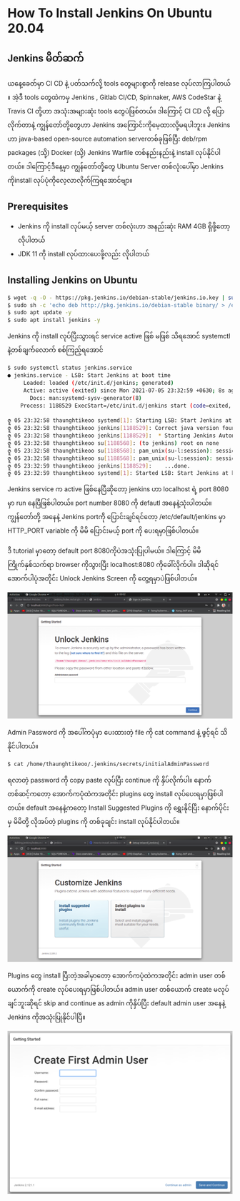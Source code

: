 <h1>How To Install Jenkins On Ubuntu 20.04</h1>

<h2> Jenkins မိတ်ဆက် </h2>
<p> ယနေ့ခေတ်မှာ CI CD နဲ့ ပတ်သက်လို့ tools တွေများစွာကို release လုပ်လာကြပါတယ် ။ အဲ့ဒီ tools တွေထဲကမှ Jenkins , Gitlab CI/CD, Spinnaker, AWS CodeStar နဲ့ Travis CI တို့ဟာ အသုံးအများဆုံး tools တွေပဲဖြစ်တယ်။ ဒါကြောင့် CI CD လို့ ပြောလိုက်တာနဲ့ ကျွန်တော်တို့တွေဟာ Jenkins အကြောင်းကိုမေ့ထားလို့မရပါဘူး။ Jenkins ဟာ java-based open-source automation serverတစ်ခုဖြစ်ပြီး deb/rpm packages (သို့) Docker (သို့) Jenkins Warfile တစ်နည်းနည်းနဲ့ install လုပ်နိုင်ပါတယ်။ ဒါကြောင့်ဒီနေ့မှာ ကျွန်တော်တို့တွေ Ubuntu Server တစ်လုံးပေါ်မှာ Jenkins ကိုinstall လုပ်ပုံကိုလေ့လာလိုက်ကြရအောင်ဗျာ။
</p>

<h2> Prerequisites </h2>
<ul>
  <li> Jenkins ကို install လုပ်မယ့် server တစ်လုံးဟာ အနည်းဆုံး RAM 4GB ရှိဖို့တော့လိုပါတယ်</li>
  <li> JDK 11 ကို install လုပ်ထားပေးဖို့လည်း လိုပါတယ်</li>
</ul>

<h2> Installing Jenkins on Ubuntu </h2>

```bash
$ wget -q -O - https://pkg.jenkins.io/debian-stable/jenkins.io.key | sudo apt-key add -
$ sudo sh -c 'echo deb http://pkg.jenkins.io/debian-stable binary/ > /etc/apt/sources.list.d/jenkins.list'
$ sudo apt update -y
$ sudo apt install jenkins -y
```
<p> Jenkins ကို install လုပ်ပြီးသွားရင် service active ဖြစ် မဖြစ် သိရအောင် systemctl နဲ့တစ်ချက်လောက် စစ်ကြည့်ရအောင်</p>

```bash
$ sudo systemctl status jenkins.service
● jenkins.service - LSB: Start Jenkins at boot time
     Loaded: loaded (/etc/init.d/jenkins; generated)
     Active: active (exited) since Mon 2021-07-05 23:32:59 +0630; 8s ago
       Docs: man:systemd-sysv-generator(8)
    Process: 1188529 ExecStart=/etc/init.d/jenkins start (code=exited, status=0/SUCCESS)

ဇူ 05 23:32:58 thaunghtikeoo systemd[1]: Starting LSB: Start Jenkins at boot time...
ဇူ 05 23:32:58 thaunghtikeoo jenkins[1188529]: Correct java version found
ဇူ 05 23:32:58 thaunghtikeoo jenkins[1188529]:  * Starting Jenkins Automation Server jenkins
ဇူ 05 23:32:58 thaunghtikeoo su[1188568]: (to jenkins) root on none
ဇူ 05 23:32:58 thaunghtikeoo su[1188568]: pam_unix(su-l:session): session opened for user jenkins by (uid=0)
ဇူ 05 23:32:58 thaunghtikeoo su[1188568]: pam_unix(su-l:session): session closed for user jenkins
ဇူ 05 23:32:59 thaunghtikeoo jenkins[1188529]:    ...done.
ဇူ 05 23:32:59 thaunghtikeoo systemd[1]: Started LSB: Start Jenkins at boot time.
```
<p> Jenkins service က active ဖြစ်နေပြီဆိုတော့ jenkins ဟာ localhost ရဲ့ port 8080 မှာ run နေပြီဖြစ်ပါတယ်။ port number 8080 ကို defautl အနေနဲ့သုံးပါတယ်။ ကျွန်တော်တို့ အနေနဲ့ Jenkins portကို ပြောင်းချင်ရင်တော့ /etc/default/jenkins မှာ HTTP_PORT variable ကို မိမိ ပြောင်းမယ့် port ကို ပေးရမှာဖြစ်ပါတယ်။ </p>

<p> ဒီ tutorial မှာတော့ default port 8080ကိုပဲအသုံးပြုပါမယ်။ ဒါကြောင့် မိမိကြိုက်နှစ်သက်ရာ browser ကိုသွားပြီး localhost:8080 ကိုခေါ်လိုက်ပါ။ ဒါဆိုရင် အောက်ပါပုံအတိုင်း Unlock Jenkins Screen ကို တွေ့ရမှာပဲဖြစ်ပါတယ်။</p>

![Unlock Jenkins](/assets/unlock.png)

<p> Admin Password ကို အပေါ်ကပုံမှာ ပေးထားတဲ့ file ကို cat command နဲ့ ဖွင့်ရင် သိနိုင်ပါတယ်။ </p>

```bash
$ cat /home/thaunghtikeoo/.jenkins/secrets/initialAdminPassword
```
<p> ရလာတဲ့ password ကို copy paste လုပ်ပြီး continue ကို နှိပ်လိုက်ပါ။ နောက်တစ်ဆင့်ကတော့ အောက်ကပုံထဲကအတိုင်း plugins တွေ install လုပ်ပေးရမှာဖြစ်ပါတယ်။ default အနေနဲ့ကတော့ Install Suggested Plugins ကို ရွှေးနိုင်ပြီး နောက်ပိုင်းမှ မိမိတို့ လိုအပ်တဲ့ plugins ကို တစ်ခုချင်း install လုပ်နိုင်ပါတယ်။ </p>

![Install Plugins](/assets/plugins.png)

<p> Plugins တွေ install ပြီးတဲ့အခါမှာတော့ အောက်ကပုံထဲကအတိုင်း admin user တစ်ယောက်ကို create လုပ်ပေးရမှာဖြစ်ပါတယ်။ admin user တစ်ယောက် create မလုပ်ချင်ဘူးဆိုရင် skip and continue as admin ကိုနှိပ်ပြီး default admin user အနေနဲ့ Jenkins ကိုအသုံးပြုနိုင်ပါပြီ။ </p>
  
![Admin User](/assets/create_admin.png)
  





  
 


